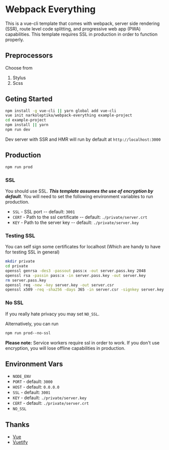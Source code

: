 # Webpack Everything
This is a vue-cli template that comes with webpack, server side rendering (SSR), route level code splitting, and progressive web app (PWA) capabilities. This template requires SSL in production in order to function properly.

## Preprocessors
Choose from
1. Stylus
2. Scss

## Geting Started
```bash
npm install -g vue-cli || yarn global add vue-cli
vue init narkoleptika/webpack-everything example-project
cd example-project
npm install || yarn
npm run dev
```
Dev server with SSR and HMR will run by default at `http://localhost:3000`

## Production
```bash
npm run prod
```

### SSL
You should use SSL. ___This template assumes the use of encryption by default___. You will need to set the following environment variables to run production.
* `SSL` - SSL port -- default: `3001`
* `CERT` - Path to the ssl certificate -- default: `./private/server.crt`
* `KEY` - Path to the server key -- default: `./private/server.key`

### Testing SSL
You can self sign some certificates for localhost (Which are handy to have for testing SSL in general)
```bash
mkdir private
cd private
openssl genrsa -des3 -passout pass:x -out server.pass.key 2048
openssl rsa -passin pass:x -in server.pass.key -out server.key
rm server.pass.key
openssl req -new -key server.key -out server.csr
openssl x509 -req -sha256 -days 365 -in server.csr -signkey server.key -out server.crt
```

### No SSL
If you really hate privacy you may set `NO_SSL`.

Alternatively, you can run
```bash
npm run prod--no-ssl
```

__Please note:__ Service workers require ssl in order to work. If you don't use encryption, you will lose offline capabilities in production.

## Environment Vars
* `NODE_ENV`
* `PORT` - default: `3000`
* `HOST` - default: `0.0.0.0`
* `SSL` - default: `3001`
* `KEY` - default: `./private/server.key`
* `CERT` - default: `./private/server.crt`
* `NO_SSL`

## Thanks
* [Vue](https://vuejs.org/)
* [Vuetify](https://vuetifyjs.com/)

